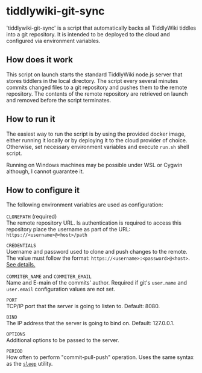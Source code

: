 # tiddlywiki-git-sync

'tiddlywiki-git-sync' is a script that automatically backs all TiddlyWiki
tiddles into a git repository. It is intended to be deployed to the cloud and
configured via environment variables.

## How does it work

This script on launch starts the standard TiddlyWiki node.js server that stores
tiddlers in the local directory. The script every several minutes commits
changed files to a git repository and pushes them to the remote repository. The
contents of the remote repository are retrieved on launch and removed before
the script terminates.

## How to run it

The easiest way to run the script is by using the provided docker image, either
running it locally or by deploying it to the cloud provider of choice.
Otherwise, set necessary environment variables and execute `run.sh` shell
script.

Running on Windows machines may be possible under WSL or Cygwin although, I
cannot guarantee it.

## How to configure it

The following environment variables are used as configuration:

`CLONEPATH` (required)<br>
The remote repository URL. Is authentication is required to access this
repository place the username as part of the URL: `https://<username>@<host>/path`

`CREDENTIALS` <br>
Username and password used to clone and push changes to the remote. The value
must follow the format: `https://<username>:<password>@<host>`.
[See details.](https://git-scm.com/docs/git-credential-store#_storage_format)

`COMMITER_NAME` and `COMMITER_EMAIL` <br>
Name and E-main of the commits' author. Required if git's `user.name` and
`user.email` configuration values are not set.

`PORT` <br>
TCP/IP port that the server is going to listen to. Default: 8080.

`BIND`<br>
The IP address that the server is going to bind on. Default: 127.0.0.1.

`OPTIONS`<br>
Additional options to be passed to the server.

`PERIOD`<br>
How often to perform "commit-pull-push" operation. Uses the same syntax as the
[`sleep`](https://linux.die.net/man/1/sleep) utility.

